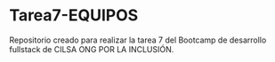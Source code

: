 # Tarea7-EQUIPOS
Repositorio creado para realizar la tarea 7 del Bootcamp de desarrollo fullstack de CILSA ONG POR LA INCLUSIÓN.
